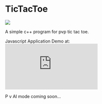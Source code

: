 # TicTacToe
![](https://travis-ci.org/ShreyansR/TicTacToe.svg?branch=master)

A simple c++ program for pvp tic tac toe.

Javascript Application Demo at: ![Demo](https://shreyansr.github.io/TicTacToe/index.html)

P v AI mode coming soon...
